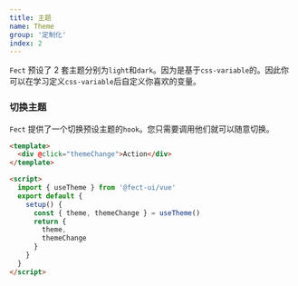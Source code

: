 ```yaml
---
title: 主题
name: Theme
group: '定制化'
index: 2
---
```


`Fect` 预设了 2 套主题分别为`light`和`dark`。因为是基于`css-variable`的。因此你可以在学习定义`css-variable`后自定义你喜欢的变量。

### 切换主题

`Fect` 提供了一个切换预设主题的`hook`。您只需要调用他们就可以随意切换。

<fe-code block name="src/app.vue">

```html
<template>
  <div @click="themeChange">Action</div>
</template>

<script>
  import { useTheme } from '@fect-ui/vue'
  export default {
    setup() {
      const { theme, themeChange } = useTheme()
      return {
        theme,
        themeChange
      }
    }
  }
</script>
```

<fe-code/>
